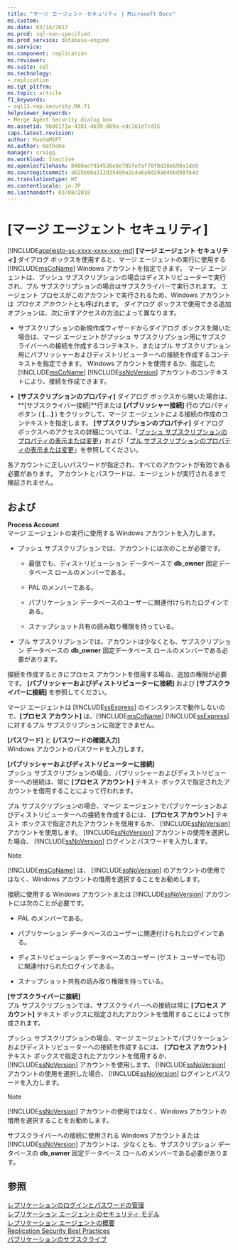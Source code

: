 ```yaml
---
title: "マージ エージェント セキュリティ | Microsoft Docs"
ms.custom: 
ms.date: 03/14/2017
ms.prod: sql-non-specified
ms.prod_service: database-engine
ms.service: 
ms.component: replication
ms.reviewer: 
ms.suite: sql
ms.technology:
- replication
ms.tgt_pltfrm: 
ms.topic: article
f1_keywords:
- sql13.rep.security.MA.f1
helpviewer_keywords:
- Merge Agent Security dialog box
ms.assetid: 9b86171a-4381-4b39-869a-cdc161e7cd15
caps.latest.revision: 
author: MashaMSFT
ms.author: mathoma
manager: craigg
ms.workload: Inactive
ms.openlocfilehash: 8480aef914536e8e705fefaf78f0d38e690a1de6
ms.sourcegitcommit: ab25b08a312d35489a2c4a6a0d29a04bbd90f64d
ms.translationtype: HT
ms.contentlocale: ja-JP
ms.lasthandoff: 03/08/2018
---
```

# <a name="merge-agent-security"></a>[マージ エージェント セキュリティ]
[!INCLUDE[appliesto-ss-xxxx-xxxx-xxx-md](../../includes/appliesto-ss-xxxx-xxxx-xxx-md.md)]
  **[マージ エージェント セキュリティ]** ダイアログ ボックスを使用すると、マージ エージェントの実行に使用する [!INCLUDE[msCoName](../../includes/msconame-md.md)] Windows アカウントを指定できます。 マージ エージェントは、プッシュ サブスクリプションの場合はディストリビューターで実行され、プル サブスクリプションの場合はサブスクライバーで実行されます。 エージェント プロセスがこのアカウントで実行されるため、Windows アカウントは *プロセス アカウント*とも呼ばれます。 ダイアログ ボックスで使用できる追加オプションは、次に示すアクセスの方法によって異なります。  
  
-   サブスクリプションの新規作成ウィザードからダイアログ ボックスを開いた場合は、マージ エージェントがプッシュ サブスクリプション用にサブスクライバーへの接続を作成するコンテキスト、またはプル サブスクリプション用にパブリッシャーおよびディストリビューターへの接続を作成するコンテキストを指定できます。 Windows アカウントを使用するか、指定した [!INCLUDE[msCoName](../../includes/msconame-md.md)] [!INCLUDE[ssNoVersion](../../includes/ssnoversion-md.md)] アカウントのコンテキストにより、接続を作成できます。  
  
-   **[サブスクリプションのプロパティ]** ダイアログ ボックスから開いた場合は、**[サブスクライバー接続]**行または **[パブリッシャー接続]** 行のプロパティ ボタン ( **[...]** ) をクリックして、マージ エージェントによる接続の作成のコンテキストを指定します。 **[サブスクリプションのプロパティ]** ダイアログ ボックスへのアクセスの詳細については、「[プッシュ サブスクリプションのプロパティの表示または変更](../../relational-databases/replication/view-and-modify-push-subscription-properties.md)」および「[プル サブスクリプションのプロパティの表示または変更](../../relational-databases/replication/view-and-modify-pull-subscription-properties.md)」を参照してください。  
  
 各アカウントに正しいパスワードが指定され、すべてのアカウントが有効である必要があります。 アカウントとパスワードは、エージェントが実行されるまで検証されません。  
  
## <a name="options"></a>および  
 **Process Account**  
 マージ エージェントの実行に使用する Windows アカウントを入力します。  
  
-   プッシュ サブスクリプションでは、アカウントには次のことが必要です。  
  
    -   最低でも、ディストリビューション データベースで **db_owner** 固定データベース ロールのメンバーである。  
  
    -   PAL のメンバーである。  
  
    -   パブリケーション データベースのユーザーに関連付けられたログインである。  
  
    -   スナップショット共有の読み取り権限を持っている。  
  
-   プル サブスクリプションでは、アカウントは少なくとも、サブスクリプション データベースの **db_owner** 固定データベース ロールのメンバーである必要があります。  
  
 接続を作成するときにプロセス アカウントを借用する場合、追加の権限が必要です。 **[パブリッシャーおよびディストリビューターに接続]** および **[サブスクライバーに接続]** を参照してください。  
  
 マージ エージェントは [!INCLUDE[ssExpress](../../includes/ssexpress-md.md)] のインスタンスで動作しないので、**[プロセス アカウント]** は、[!INCLUDE[msCoName](../../includes/msconame-md.md)] [!INCLUDE[ssExpress](../../includes/ssexpress-md.md)] に対するプル サブスクリプションに指定できません。  
  
 **[パスワード]** と **[パスワードの確認入力]**  
 Windows アカウントのパスワードを入力します。  
  
 **[パブリッシャーおよびディストリビューターに接続]**  
 プッシュ サブスクリプションの場合、パブリッシャーおよびディストリビューターへの接続は、常に **[プロセス アカウント]** テキスト ボックスで指定されたアカウントを借用することによって行われます。  
  
 プル サブスクリプションの場合、マージ エージェントでパブリケーションおよびディストリビューターへの接続を作成するには、 **[プロセス アカウント]** テキスト ボックスで指定されたアカウントを借用するか、 [!INCLUDE[ssNoVersion](../../includes/ssnoversion-md.md)] アカウントを使用します。 [!INCLUDE[ssNoVersion](../../includes/ssnoversion-md.md)] アカウントの使用を選択した場合、 [!INCLUDE[ssNoVersion](../../includes/ssnoversion-md.md)] ログインとパスワードを入力します。  
  
> [!NOTE]  
>  [!INCLUDE[msCoName](../../includes/msconame-md.md)] は、 [!INCLUDE[ssNoVersion](../../includes/ssnoversion-md.md)] のアカウントの使用ではなく、Windows アカウントの借用を選択することをお勧めします。  
  
 接続に使用する Windows アカウントまたは [!INCLUDE[ssNoVersion](../../includes/ssnoversion-md.md)] アカウントには次のことが必要です。  
  
-   PAL のメンバーである。  
  
-   パブリケーション データベースのユーザーに関連付けられたログインである。  
  
-   ディストリビューション データベースのユーザー (ゲスト ユーザーでも可) に関連付けられたログインである。  
  
-   スナップショット共有の読み取り権限を持っている。  
  
 **[サブスクライバーに接続]**  
 プル サブスクリプションでは、サブスクライバーへの接続は常に **[プロセス アカウント]** テキスト ボックスに指定されたアカウントを借用することによって作成されます。  
  
 プッシュ サブスクリプションの場合、マージ エージェントでパブリケーションおよびディストリビューターへの接続を作成するには、 **[プロセス アカウント]** テキスト ボックスで指定されたアカウントを借用するか、 [!INCLUDE[ssNoVersion](../../includes/ssnoversion-md.md)] アカウントを使用します。 [!INCLUDE[ssNoVersion](../../includes/ssnoversion-md.md)] アカウントの使用を選択した場合、 [!INCLUDE[ssNoVersion](../../includes/ssnoversion-md.md)] ログインとパスワードを入力します。  
  
> [!NOTE]  
>  [!INCLUDE[ssNoVersion](../../includes/ssnoversion-md.md)] アカウントの使用ではなく、Windows アカウントの借用を選択することをお勧めします。  
  
 サブスクライバーへの接続に使用される Windows アカウントまたは [!INCLUDE[ssNoVersion](../../includes/ssnoversion-md.md)] アカウントは、少なくとも、サブスクリプション データベースの **db_owner** 固定データベース ロールのメンバーである必要があります。  
  
## <a name="see-also"></a>参照  
 [レプリケーションのログインとパスワードの管理](../../relational-databases/replication/security/manage-logins-and-passwords-in-replication.md)   
 [レプリケーション エージェントのセキュリティ モデル](../../relational-databases/replication/security/replication-agent-security-model.md)   
 [レプリケーション エージェントの概要](../../relational-databases/replication/agents/replication-agents-overview.md)   
 [Replication Security Best Practices](../../relational-databases/replication/security/replication-security-best-practices.md)   
 [パブリケーションのサブスクライブ](../../relational-databases/replication/subscribe-to-publications.md)  
  
  
